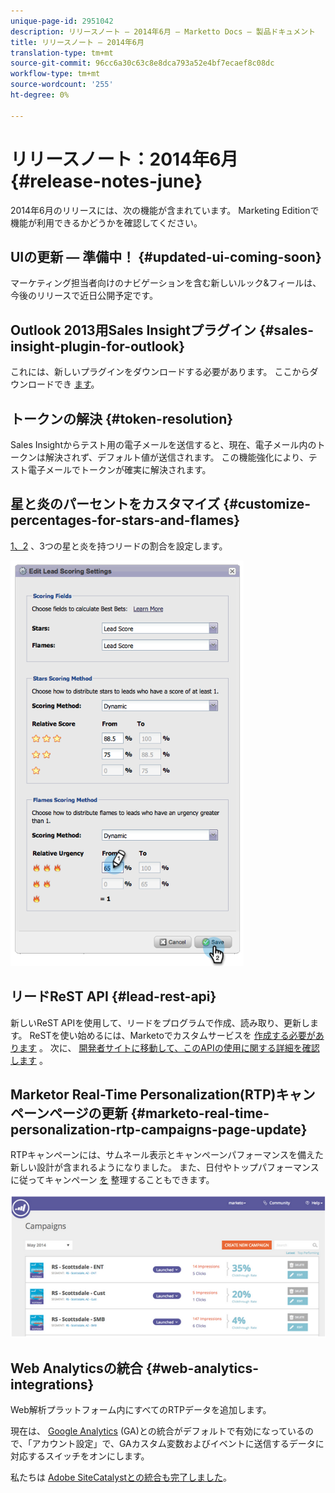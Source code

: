 ```yaml
---
unique-page-id: 2951042
description: リリースノート — 2014年6月 — Marketto Docs — 製品ドキュメント
title: リリースノート — 2014年6月
translation-type: tm+mt
source-git-commit: 96cc6a30c63c8e8dca793a52e4bf7ecaef8c08dc
workflow-type: tm+mt
source-wordcount: '255'
ht-degree: 0%

---
```



# リリースノート：2014年6月 {#release-notes-june}

2014年6月のリリースには、次の機能が含まれています。 Marketing Editionで機能が利用できるかどうかを確認してください。

## UIの更新 — 準備中！ {#updated-ui-coming-soon}

マーケティング担当者向けのナビゲーションを含む新しいルック&amp;フィールは、今後のリリースで近日公開予定です。

## Outlook 2013用Sales Insightプラグイン {#sales-insight-plugin-for-outlook}

これには、新しいプラグインをダウンロードする必要があります。 ここからダウンロードでき [ます](../../product-docs/marketo-sales-insight/msi-outlook-plugin/install-the-marketo-email-add-in-for-outlook-with-a-registration-code.md)。

## トークンの解決 {#token-resolution}

Sales Insightからテスト用の電子メールを送信すると、現在、電子メール内のトークンは解決されず、デフォルト値が送信されます。 この機能強化により、テスト電子メールでトークンが確実に解決されます。

## 星と炎のパーセントをカスタマイズ {#customize-percentages-for-stars-and-flames}

[1、2](../../product-docs/marketo-sales-insight/msi-for-salesforce/features/stars-and-flames/customize-stars-and-flames.md) 、3つの星と炎を持つリードの割合を設定します。

![](assets/image2014-9-22-13-3a50-3a31.png)

## リードReST API {#lead-rest-api}

新しいReST APIを使用して、リードをプログラムで作成、読み取り、更新します。 ReSTを使い始めるには、Marketoでカスタムサービスを [作成する必要があります](../../product-docs/administration/additional-integrations/create-a-custom-service-for-use-with-rest-api.md) 。 次に、 [開発者サイトに移動して、このAPIの使用に関する詳細を確認します](http://developers.marketo.com/documentation/rest/) 。

## Marketor Real-Time Personalization(RTP)キャンペーンページの更新 {#marketo-real-time-personalization-rtp-campaigns-page-update}

RTPキャンペーンには、サムネール表示とキャンペーンパフォーマンスを備えた新しい設計が含まれるようになりました。 また、日付やトップパフォーマンスに従ってキャンペーン [を](../../product-docs/web-personalization/working-with-web-campaigns/sort-web-campaigns-by-latest-or-top-performing.md) 整理することもできます。

![](assets/image2014-9-22-13-3a50-3a57.png)

## Web Analyticsの統合 {#web-analytics-integrations}

Web解析プラットフォーム内にすべてのRTPデータを追加します。

現在は、 [Google Analytics](../../product-docs/web-personalization/reporting-for-web-personalization/web-analytics-integrations/integrate-rtp-with-google-analytics.md) (GA)との統合がデフォルトで有効になっているので、「アカウント設定」で、GAカスタム変数およびイベントに送信するデータに対応するスイッチをオンにします。

私たちは [Adobe SiteCatalystとの統合も完了しました](../../product-docs/web-personalization/reporting-for-web-personalization/web-analytics-integrations/integrate-with-adobe-analytics.md)。
